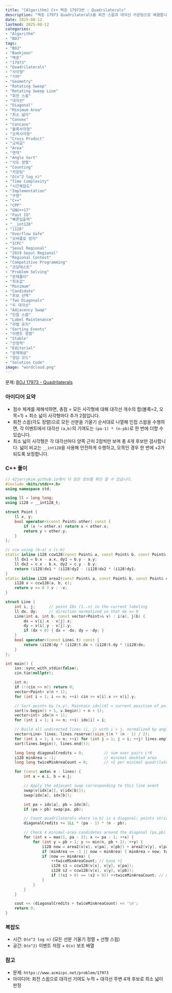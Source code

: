 ```yaml
---
title: "[Algorithm] C++ 백준 17973번 : Quadrilaterals"
description: "백준 17973 Quadrilaterals를 회전 스윕과 대각선 카운팅으로 해결합니다. 모든 대각선에 대해 반평면 점수의 곱으로 기본 점수를 합산하고, 최소 넓이 사각형은 4개 후보만 검사하여 __int128 연산으로 오버플로 없이 안정적으로 판정하는 C++ 풀이를 정리합니다."
date: 2025-08-12
lastmod: 2025-08-12
categories:
- "Algorithm"
- "BOJ"
tags:
- "BOJ"
- "Baekjoon"
- "백준"
- "17973"
- "Quadrilaterals"
- "사각형"
- "기하"
- "Geometry"
- "Rotating Sweep"
- "Rotating Sweep Line"
- "회전 스윕"
- "대각선"
- "Diagonal"
- "Minimum Area"
- "최소 넓이"
- "Convex"
- "Concave"
- "볼록사각형"
- "오목사각형"
- "Cross Product"
- "교차곱"
- "Area"
- "면적"
- "Angle Sort"
- "각도 정렬"
- "Counting"
- "카운팅"
- "O(n^2 log n)"
- "Time Complexity"
- "시간복잡도"
- "Implementation"
- "구현"
- "C++"
- "CPP"
- "GNU++17"
- "Fast IO"
- "빠른입출력"
- "__int128"
- "i128"
- "Overflow Safe"
- "오버플로 방지"
- "ICPC"
- "Seoul Regional"
- "2019 Seoul Regional"
- "Regional Contest"
- "Competitive Programming"
- "코딩테스트"
- "Problem Solving"
- "문제풀이"
- "최솟값"
- "Minimum"
- "Candidate"
- "후보 선택"
- "Two Diagonals"
- "두 대각선"
- "Adjacency Swap"
- "인접 스왑"
- "Label Maintenance"
- "라벨 유지"
- "Sorting Events"
- "이벤트 정렬"
- "Stable"
- "안정적"
- "Editorial"
- "문제해설"
- "정답 코드"
- "Solution Code"
image: "wordcloud.png"
---
```


문제: [BOJ 17973 - Quadrilaterals](https://www.acmicpc.net/problem/17973)

### 아이디어 요약
- 점수 체계를 재해석하면, 총점 = 모든 사각형에 대해 대각선 개수의 합(볼록=2, 오목=1) + 최소 넓이 사각형마다 추가 2점입니다.
- 회전 스윕(각도 정렬)으로 모든 선분을 기울기 순서대로 나열해 인접 스왑을 수행하면, 각 이벤트에서 대각선 `(a,b)`의 기여도는 `(pa-1) * (n-pb)`로 한 번에 더할 수 있습니다.
- 최소 넓이 사각형은 각 대각선마다 양쪽 근처 2점씩만 보며 총 4개 후보만 검사합니다. 넓이 비교는 `__int128`을 사용해 안전하게 수행하고, 오목인 경우 한 번에 +2가 되도록 보정합니다.

### C++ 풀이

```cpp
// 42jerrykim.github.io에서 더 많은 정보를 확인 할 수 있습니다.
#include <bits/stdc++.h>
using namespace std;

using ll = long long;
using i128 = __int128_t;

struct Point {
    ll x, y;
    bool operator<(const Point& other) const {
        if (x != other.x) return x < other.x;
        return y < other.y;
    }
};

// ccw using (b-a) x (c-b)
static inline i128 ccw128(const Point& a, const Point& b, const Point& c) {
    ll dx1 = b.x - a.x, dy1 = b.y - a.y;
    ll dx2 = c.x - b.x, dy2 = c.y - b.y;
    return (i128)dx1 * (i128)dy2 - (i128)dx2 * (i128)dy1;
}
static inline i128 area2(const Point& a, const Point& b, const Point& c) {
    i128 v = ccw128(a, b, c);
    return v >= 0 ? v : -v;
}

struct Line {
    int i, j;      // point IDs (1..n) in the current labeling
    ll dx, dy;     // direction normalized so that dx >= 0
    Line(int a, int b, const vector<Point>& v) : i(a), j(b) {
        dx = v[i].x - v[j].x;
        dy = v[i].y - v[j].y;
        if (dx < 0) { dx = -dx; dy = -dy; }
    }
    bool operator<(const Line& t) const {
        return (i128)dy * (i128)t.dx < (i128)t.dy * (i128)dx;
    }
};

int main() {
    ios::sync_with_stdio(false);
    cin.tie(nullptr);

    int n;
    if (!(cin >> n)) return 0;
    vector<Point> v(n + 1);
    for (int i = 1; i <= n; ++i) cin >> v[i].x >> v[i].y;

    // Sort points by (x,y). Maintain idx[id] = current position of point id in v[1..n]
    sort(v.begin() + 1, v.begin() + n + 1);
    vector<int> idx(n + 1);
    for (int i = 1; i <= n; ++i) idx[i] = i;

    // Build all undirected lines (i, j) with i > j, normalized by angle (dx >= 0)
    vector<Line> lines; lines.reserve((size_t)n * (n - 1) / 2);
    for (int i = 1; i <= n; ++i) for (int j = 1; j < i; ++j) lines.emplace_back(i, j, v);
    sort(lines.begin(), lines.end());

    long long diagonalCredits = 0;         // sum over pairs L*R
    i128 minArea = -1;                     // minimal doubled area
    long long twiceMinAreaCount = 0;       // +2 per minimal quadrilateral overall

    for (const auto& e : lines) {
        int a = e.i, b = e.j;

        // Apply the adjacent swap corresponding to this line event
        swap(v[idx[a]], v[idx[b]]);
        swap(idx[a], idx[b]);

        int pa = idx[a], pb = idx[b];
        if (pa > pb) swap(pa, pb);

        // Count quadrilaterals where (a,b) is a diagonal: points strictly on each side
        diagonalCredits += 1LL * (pa - 1) * (n - pb);

        // Check 4 minimal-area candidates around the diagonal (pa,pb)
        for (int x = max(1, pa - 2); x <= pa - 1; ++x) {
            for (int y = pb + 1; y <= min(n, pb + 2); ++y) {
                i128 now = area2(v[x], v[pa], v[pb]) + area2(v[y], v[pa], v[pb]);
                if (minArea == -1 || now < minArea) { minArea = now; twiceMinAreaCount = 0; }
                if (now == minArea) {
                    ++twiceMinAreaCount; // base +1
                    i128 s1 = ccw128(v[x], v[y], v[pa]);
                    i128 s2 = ccw128(v[x], v[y], v[pb]);
                    if ((s1 > 0) == (s2 > 0)) ++twiceMinAreaCount; // non-convex adds one more
                }
            }
        }
    }

    cout << (diagonalCredits + twiceMinAreaCount) << '\n';
    return 0;
}
```

### 복잡도
- 시간: `O(n^2 log n)` (모든 선분 기울기 정렬 + 선형 스윕)
- 공간: `O(n^2)` 이벤트 저장 + `O(n)` 보조 배열

### 참고
- 문제: `https://www.acmicpc.net/problem/17973`
- 아이디어: 회전 스윕으로 대각선 기여도 누적 + 대각선 주변 4개 후보로 최소 넓이 판정


